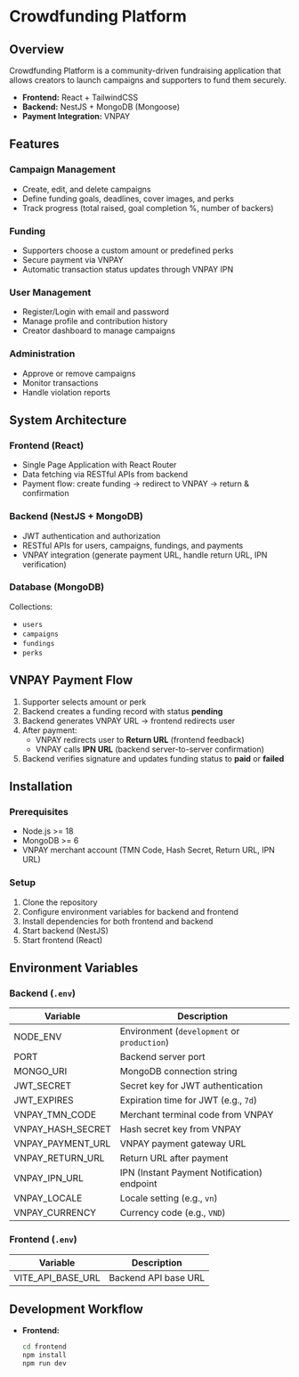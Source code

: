 # Crowdfunding Platform

## Overview

Crowdfunding Platform is a community-driven fundraising application that allows creators to launch campaigns and supporters to fund them securely.

- **Frontend:** React + TailwindCSS
- **Backend:** NestJS + MongoDB (Mongoose)
- **Payment Integration:** VNPAY

## Features

### Campaign Management

- Create, edit, and delete campaigns
- Define funding goals, deadlines, cover images, and perks
- Track progress (total raised, goal completion %, number of backers)

### Funding

- Supporters choose a custom amount or predefined perks
- Secure payment via VNPAY
- Automatic transaction status updates through VNPAY IPN

### User Management

- Register/Login with email and password
- Manage profile and contribution history
- Creator dashboard to manage campaigns

### Administration

- Approve or remove campaigns
- Monitor transactions
- Handle violation reports

## System Architecture

### Frontend (React)

- Single Page Application with React Router
- Data fetching via RESTful APIs from backend
- Payment flow: create funding → redirect to VNPAY → return & confirmation

### Backend (NestJS + MongoDB)

- JWT authentication and authorization
- RESTful APIs for users, campaigns, fundings, and payments
- VNPAY integration (generate payment URL, handle return URL, IPN verification)

### Database (MongoDB)

Collections:

- `users`
- `campaigns`
- `fundings`
- `perks`

## VNPAY Payment Flow

1. Supporter selects amount or perk
2. Backend creates a funding record with status **pending**
3. Backend generates VNPAY URL → frontend redirects user
4. After payment:
   - VNPAY redirects user to **Return URL** (frontend feedback)
   - VNPAY calls **IPN URL** (backend server-to-server confirmation)
5. Backend verifies signature and updates funding status to **paid** or **failed**

## Installation

### Prerequisites

- Node.js >= 18
- MongoDB >= 6
- VNPAY merchant account (TMN Code, Hash Secret, Return URL, IPN URL)

### Setup

1. Clone the repository
2. Configure environment variables for backend and frontend
3. Install dependencies for both frontend and backend
4. Start backend (NestJS)
5. Start frontend (React)

## Environment Variables

### Backend (`.env`)

| Variable          | Description                                 |
| ----------------- | ------------------------------------------- |
| NODE_ENV          | Environment (`development` or `production`) |
| PORT              | Backend server port                         |
| MONGO_URI         | MongoDB connection string                   |
| JWT_SECRET        | Secret key for JWT authentication           |
| JWT_EXPIRES       | Expiration time for JWT (e.g., `7d`)        |
| VNPAY_TMN_CODE    | Merchant terminal code from VNPAY           |
| VNPAY_HASH_SECRET | Hash secret key from VNPAY                  |
| VNPAY_PAYMENT_URL | VNPAY payment gateway URL                   |
| VNPAY_RETURN_URL  | Return URL after payment                    |
| VNPAY_IPN_URL     | IPN (Instant Payment Notification) endpoint |
| VNPAY_LOCALE      | Locale setting (e.g., `vn`)                 |
| VNPAY_CURRENCY    | Currency code (e.g., `VND`)                 |

### Frontend (`.env`)

| Variable          | Description          |
| ----------------- | -------------------- |
| VITE_API_BASE_URL | Backend API base URL |

## Development Workflow

- **Frontend:**
  ```bash
  cd frontend
  npm install
  npm run dev
  ```
